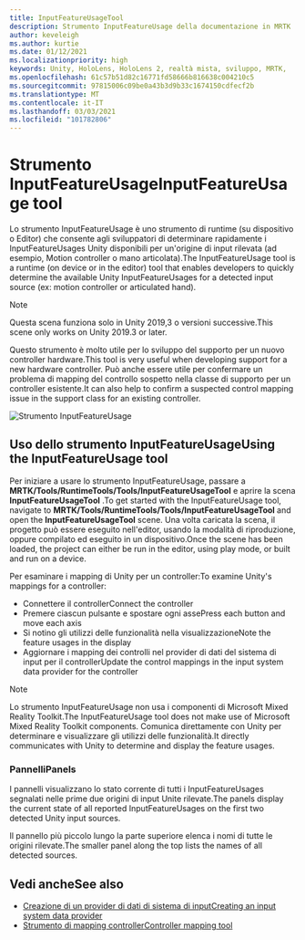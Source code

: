 ```yaml
---
title: InputFeatureUsageTool
description: Strumento InputFeatureUsage della documentazione in MRTK
author: keveleigh
ms.author: kurtie
ms.date: 01/12/2021
ms.localizationpriority: high
keywords: Unity, HoloLens, HoloLens 2, realtà mista, sviluppo, MRTK,
ms.openlocfilehash: 61c57b51d82c16771fd58666b816638c004210c5
ms.sourcegitcommit: 97815006c09be0a43b3d9b33c1674150cdfecf2b
ms.translationtype: MT
ms.contentlocale: it-IT
ms.lasthandoff: 03/03/2021
ms.locfileid: "101782806"
---
```

# <a name="inputfeatureusage-tool"></a><span data-ttu-id="35484-104">Strumento InputFeatureUsage</span><span class="sxs-lookup"><span data-stu-id="35484-104">InputFeatureUsage tool</span></span>

<span data-ttu-id="35484-105">Lo strumento InputFeatureUsage è uno strumento di runtime (su dispositivo o Editor) che consente agli sviluppatori di determinare rapidamente i InputFeatureUsages Unity disponibili per un'origine di input rilevata (ad esempio, Motion controller o mano articolata).</span><span class="sxs-lookup"><span data-stu-id="35484-105">The InputFeatureUsage tool is a runtime (on device or in the editor) tool that enables developers to quickly determine the available Unity InputFeatureUsages for a detected input source (ex: motion controller or articulated hand).</span></span>

> [!NOTE]
> <span data-ttu-id="35484-106">Questa scena funziona solo in Unity 2019,3 o versioni successive.</span><span class="sxs-lookup"><span data-stu-id="35484-106">This scene only works on Unity 2019.3 or later.</span></span>

<span data-ttu-id="35484-107">Questo strumento è molto utile per lo sviluppo del supporto per un nuovo controller hardware.</span><span class="sxs-lookup"><span data-stu-id="35484-107">This tool is very useful when developing support for a new hardware controller.</span></span> <span data-ttu-id="35484-108">Può anche essere utile per confermare un problema di mapping del controllo sospetto nella classe di supporto per un controller esistente.</span><span class="sxs-lookup"><span data-stu-id="35484-108">It can also help to confirm a suspected control mapping issue in the support class for an existing controller.</span></span>

![Strumento InputFeatureUsage](../images/controller-mapping-tool/InputFeatureUsages.png)

## <a name="using-the-inputfeatureusage-tool"></a><span data-ttu-id="35484-110">Uso dello strumento InputFeatureUsage</span><span class="sxs-lookup"><span data-stu-id="35484-110">Using the InputFeatureUsage tool</span></span>

<span data-ttu-id="35484-111">Per iniziare a usare lo strumento InputFeatureUsage, passare a **MRTK/Tools/RuntimeTools/Tools/InputFeatureUsageTool** e aprire la scena **InputFeatureUsageTool** .</span><span class="sxs-lookup"><span data-stu-id="35484-111">To get started with the InputFeatureUsage tool, navigate to **MRTK/Tools/RuntimeTools/Tools/InputFeatureUsageTool** and open the **InputFeatureUsageTool** scene.</span></span> <span data-ttu-id="35484-112">Una volta caricata la scena, il progetto può essere eseguito nell'editor, usando la modalità di riproduzione, oppure compilato ed eseguito in un dispositivo.</span><span class="sxs-lookup"><span data-stu-id="35484-112">Once the scene has been loaded, the project can either be run in the editor, using play mode, or built and run on a device.</span></span>

<span data-ttu-id="35484-113">Per esaminare i mapping di Unity per un controller:</span><span class="sxs-lookup"><span data-stu-id="35484-113">To examine Unity's mappings for a controller:</span></span>

- <span data-ttu-id="35484-114">Connettere il controller</span><span class="sxs-lookup"><span data-stu-id="35484-114">Connect the controller</span></span>
- <span data-ttu-id="35484-115">Premere ciascun pulsante e spostare ogni asse</span><span class="sxs-lookup"><span data-stu-id="35484-115">Press each button and move each axis</span></span>
- <span data-ttu-id="35484-116">Si notino gli utilizzi delle funzionalità nella visualizzazione</span><span class="sxs-lookup"><span data-stu-id="35484-116">Note the feature usages in the display</span></span>
- <span data-ttu-id="35484-117">Aggiornare i mapping dei controlli nel provider di dati del sistema di input per il controller</span><span class="sxs-lookup"><span data-stu-id="35484-117">Update the control mappings in the input system data provider for the controller</span></span>

> [!NOTE]
> <span data-ttu-id="35484-118">Lo strumento InputFeatureUsage non usa i componenti di Microsoft Mixed Reality Toolkit.</span><span class="sxs-lookup"><span data-stu-id="35484-118">The InputFeatureUsage tool does not make use of Microsoft Mixed Reality Toolkit components.</span></span> <span data-ttu-id="35484-119">Comunica direttamente con Unity per determinare e visualizzare gli utilizzi delle funzionalità.</span><span class="sxs-lookup"><span data-stu-id="35484-119">It directly communicates with Unity to determine and display the feature usages.</span></span>

### <a name="panels"></a><span data-ttu-id="35484-120">Pannelli</span><span class="sxs-lookup"><span data-stu-id="35484-120">Panels</span></span>

<span data-ttu-id="35484-121">I pannelli visualizzano lo stato corrente di tutti i InputFeatureUsages segnalati nelle prime due origini di input Unite rilevate.</span><span class="sxs-lookup"><span data-stu-id="35484-121">The panels display the current state of all reported InputFeatureUsages on the first two detected Unity input sources.</span></span>

<span data-ttu-id="35484-122">Il pannello più piccolo lungo la parte superiore elenca i nomi di tutte le origini rilevate.</span><span class="sxs-lookup"><span data-stu-id="35484-122">The smaller panel along the top lists the names of all detected sources.</span></span>

## <a name="see-also"></a><span data-ttu-id="35484-123">Vedi anche</span><span class="sxs-lookup"><span data-stu-id="35484-123">See also</span></span>

- [<span data-ttu-id="35484-124">Creazione di un provider di dati di sistema di input</span><span class="sxs-lookup"><span data-stu-id="35484-124">Creating an input system data provider</span></span>](../input/create-data-provider.md)
- [<span data-ttu-id="35484-125">Strumento di mapping controller</span><span class="sxs-lookup"><span data-stu-id="35484-125">Controller mapping tool</span></span>](controller-mapping-tool.md)
